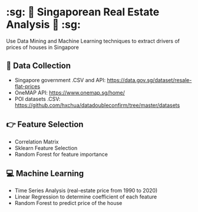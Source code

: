 # :sg: :hotel: Singaporean Real Estate Analysis :hotel: :sg:
Use Data Mining and Machine Learning techniques to extract drivers of prices of houses in Singapore

## :mag_right: Data Collection
- Singapore government .CSV and API: https://data.gov.sg/dataset/resale-flat-prices
- OneMAP API: https://www.onemap.sg/home/
- POI datasets .CSV: https://github.com/hxchua/datadoubleconfirm/tree/master/datasets 

## :point_right: Feature Selection
- Correlation Matrix
- Sklearn Feature Selection
- Random Forest for feature importance

## :computer: Machine Learning
- Time Series Analysis (real-estate price from 1990 to 2020)
- Linear Regression to determine coefficient of each feature
- Random Forest to predict price of the house
